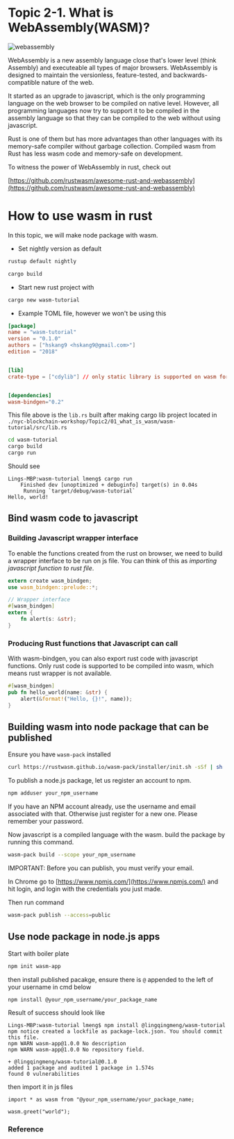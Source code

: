 # Topic 2-1. What is WebAssembly(WASM)?

![webassembly](https://upload.wikimedia.org/wikipedia/commons/thumb/c/c6/Web_Assembly_Logo.svg/1200px-Web_Assembly_Logo.svg.png)

WebAssembly is a new assembly language close that's lower level (think Assembly) and executeable all types of major browsers. WebAssembly is designed to maintain the versionless, feature-tested, and backwards-compatible nature of the web.   

It started as an upgrade to javascript, which is the only programming language on the web browser to be compiled on native level. However, all programming languages now try to support it to be compiled in the assembly language so that they can be compiled to the web without using javascript.

Rust is one of them but has more advantages than other languages with its memory-safe compiler without garbage collection. Compiled wasm from Rust has less wasm code and memory-safe on development.

To witness the power of WebAssembly in rust, check out 

[https://github.com/rustwasm/awesome-rust-and-webassembly](https://github.com/rustwasm/awesome-rust-and-webassembly)

# How to use wasm in rust

In this topic, we will make node package with wasm.

- Set nightly version as default  

```bash
rustup default nightly
```

```bash
cargo build
```   
    

- Start new rust project with    
  
```bash
cargo new wasm-tutorial
```

- Example TOML file, however we won't be using this

```toml
[package]
name = "wasm-tutorial"
version = "0.1.0"
authors = ["hskang9 <hskang9@gmail.com>"]
edition = "2018"


[lib]
crate-type = ["cdylib"] // only static library is supported on wasm for now


[dependencies]
wasm-bindgen="0.2"
```   

This file above is the `lib.rs` built after making cargo lib project located in `./nyc-blockchain-workshop/Topic2/01_what_is_wasm/wasm-tutorial/src/lib.rs`  


```bash
cd wasm-tutorial
cargo build
cargo run
```

Should see  
  
```
Lings-MBP:wasm-tutorial lmeng$ cargo run
    Finished dev [unoptimized + debuginfo] target(s) in 0.04s
     Running `target/debug/wasm-tutorial`
Hello, world!
```


   


## Bind wasm code to javascript


### Building Javascript wrapper interface 

To enable the functions created from the rust on browser, we need to build a wrapper interface to be run on js file. You can think of this as *importing javascript function to rust file*.

```rust
extern create wasm_bindgen;
use wasm_bindgen::prelude::*;

// Wrapper interface
#[wasm_bindgen]
extern {
    fn alert(s: &str);
}
```

### Producing Rust functions that Javascript can call

With wasm-bindgen, you can also export rust code with javascript functions. Only rust code is supported to be compiled into wasm, which means rust wrapper is not available. 
```rust
#[wasm_bindgen]
pub fn hello_world(name: &str) {
    alert(&format!("Hello, {}!", name));
}
```

## Building wasm into node package that can be published

Ensure you have `wasm-pack` installed  
  
```bash
curl https://rustwasm.github.io/wasm-pack/installer/init.sh -sSf | sh
```


To publish a node.js package, let us register an account to npm.
```bash
npm adduser your_npm_username
```

If you have an NPM account already, use the username and email associated with that. Otherwise just register for a new one. Please remember your password.   
  

Now javascript is a compiled language with the wasm. build the package by running this command.
```bash
wasm-pack build --scope your_npm_username
```

IMPORTANT: Before you can publish, you must verify your email.   

In Chrome go to [https://www.npmjs.com/](https://www.npmjs.com/)  and hit login, and login with the credentials you just made. 

Then run command
```bash
wasm-pack publish --access=public
```

## Use node package in node.js apps

Start with boiler plate

```bash
npm init wasm-app
```

then install published pacakge, ensure there is `@` appended to the left of your username in cmd below  

```
npm install @your_npm_username/your_package_name
```

Result of success should look like  

```
Lings-MBP:wasm-tutorial lmeng$ npm install @lingqingmeng/wasm-tutorial
npm notice created a lockfile as package-lock.json. You should commit this file.
npm WARN wasm-app@1.0.0 No description
npm WARN wasm-app@1.0.0 No repository field.

+ @lingqingmeng/wasm-tutorial@0.1.0
added 1 package and audited 1 package in 1.574s
found 0 vulnerabilities
```
   

then import it in js files  

```
import * as wasm from "@your_npm_username/your_package_name;

wasm.greet("world");

```





### Reference




